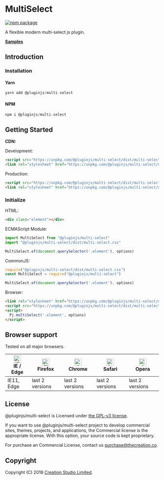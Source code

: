 # MultiSelect

[![npm package](https://img.shields.io/npm/v/@pluginjs/multi-select.svg)](https://www.npmjs.com/package/@pluginjs/multi-select)

A flexible modern multi-select js plugin.

**[Samples](https://codesandbox.io/s/github/pluginjs/pluginjs/tree/master/modules/multiSelect/samples)**

## Introduction
### Installation

#### Yarn

```javascript
yarn add @pluginjs/multi-select
```

#### NPM

```javascript
npm i @pluginjs/multi-select
```

## Getting Started

**CDN:**

Development:

```html
<script src="https://unpkg.com/@pluginjs/multi-select/dist/multi-select.js"></script>
<link rel="stylesheet" href="https://unpkg.com/@pluginjs/multi-select/dist/multi-select.css">
```

Production:

```html
<script src="https://unpkg.com/@pluginjs/multi-select/dist/multi-select.min.js"></script>
<link rel="stylesheet" href="https://unpkg.com/@pluginjs/multi-select/dist/multi-select.min.css">
```

### Initialize

HTML:

```html
<div class="element"></div>
```

ECMAScript Module:

```javascript
import MultiSelect from "@pluginjs/multi-select"
import "@pluginjs/multi-select/dist/multi-select.css"

MultiSelect.of(document.querySelector('.element'), options)
```

CommonJS:

```javascript
require("@pluginjs/multi-select/dist/multi-select.css")
const MultiSelect = require("@pluginjs/multi-select")

MultiSelect.of(document.querySelector('.element'), options)
```

Browser:

```html
<link rel="stylesheet" href="https://unpkg.com/@pluginjs/multi-select/dist/multi-select.css">
<script src="https://unpkg.com/@pluginjs/multi-select/dist/multi-select.js"></script>
<script>
  Pj.multiSelect('.element', options)
</script>
```

## Browser support

Tested on all major browsers.

| [<img src="https://raw.githubusercontent.com/alrra/browser-logos/master/src/edge/edge_48x48.png" alt="IE / Edge" width="24px" height="24px" />](http://godban.github.io/browsers-support-badges/)</br>IE / Edge | [<img src="https://raw.githubusercontent.com/alrra/browser-logos/master/src/firefox/firefox_48x48.png" alt="Firefox" width="24px" height="24px" />](http://godban.github.io/browsers-support-badges/)</br>Firefox | [<img src="https://raw.githubusercontent.com/alrra/browser-logos/master/src/chrome/chrome_48x48.png" alt="Chrome" width="24px" height="24px" />](http://godban.github.io/browsers-support-badges/)</br>Chrome | [<img src="https://raw.githubusercontent.com/alrra/browser-logos/master/src/safari/safari_48x48.png" alt="Safari" width="24px" height="24px" />](http://godban.github.io/browsers-support-badges/)</br>Safari | [<img src="https://raw.githubusercontent.com/alrra/browser-logos/master/src/opera/opera_48x48.png" alt="Opera" width="24px" height="24px" />](http://godban.github.io/browsers-support-badges/)</br>Opera |
| --------- | --------- | --------- | --------- | --------- |
| IE11, Edge| last 2 versions| last 2 versions| last 2 versions| last 2 versions|

## License

@pluginjs/multi-select is Licensed under [the GPL-v3 license](LICENSE).

If you want to use @pluginjs/multi-select project to develop commercial sites, themes, projects, and applications, the Commercial license is the appropriate license. With this option, your source code is kept proprietary.

For purchase an Commercial License, contact us purchase@thecreation.co.

## Copyright

Copyright (C) 2018 [Creation Studio Limited](creationstudio.com).